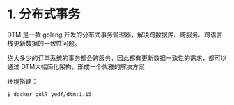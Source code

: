 # 1. 分布式事务

DTM 是一款 golang 开发的分布式事务管理器，解决跨数据库、跨服务、跨语言栈更新数据的一致性问题。

绝大多少的订单系统的事务都会跨服务，因此都有更新数据一致性的需求，都可以通过 DTM大幅简化架构，形成一个优雅的解决方案

环境搭建：

```bash
$ docker pull yedf/dtm:1.15


```



